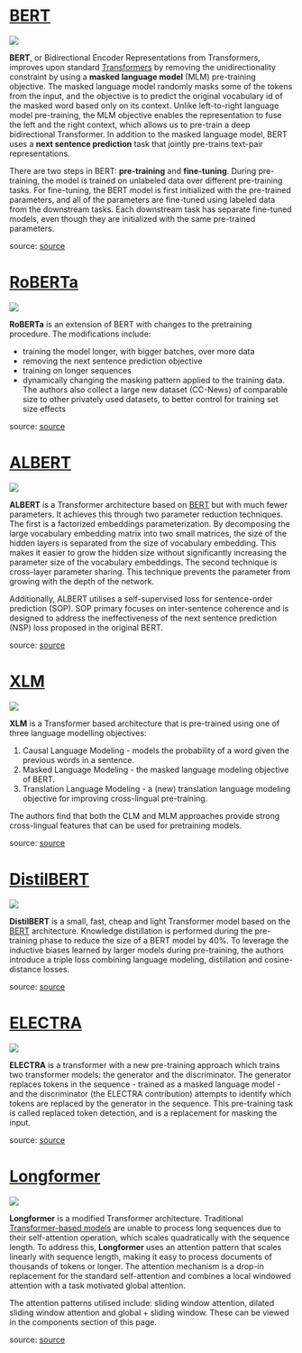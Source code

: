# [BERT](https://paperswithcode.com/method/bert)
![](./img/new_BERT_Overall.jpg)

**BERT**, or Bidirectional Encoder Representations from Transformers, improves upon standard [Transformers](http://paperswithcode.com/method/transformer) by removing the unidirectionality constraint by using a **masked language model** (MLM) pre-training objective. The masked language model randomly masks some of the tokens from the input, and the objective is to predict the original vocabulary id of the masked word based only on its context. Unlike left-to-right language model pre-training, the MLM objective enables the representation to fuse the left and the right context, which allows us to pre-train a deep bidirectional Transformer. In addition to the masked language model, BERT uses a **next sentence prediction** task that jointly pre-trains text-pair representations. 

There are two steps in BERT: **pre-training** and **fine-tuning**. During pre-training, the model is trained on unlabeled data over different pre-training tasks. For fine-tuning, the BERT model is first initialized with the pre-trained parameters, and all of the parameters are fine-tuned using labeled data from the downstream tasks. Each downstream task has separate fine-tuned models, even though they
are initialized with the same pre-trained parameters.

source: [source](https://arxiv.org/abs/1810.04805v2)
# [RoBERTa](https://paperswithcode.com/method/roberta)
![](./img/Screen_Shot_2020-05-31_at_1.41.28_PM.png)

**RoBERTa** is an extension of BERT with changes to the pretraining procedure. The modifications include: 

- training the model longer, with bigger batches, over more data
- removing the next sentence prediction objective
- training on longer sequences
- dynamically changing the masking pattern applied to the training data. The authors also collect a large new dataset ($\text{CC-News}$) of comparable size to other privately used datasets, to better control for training set size effects

source: [source](https://arxiv.org/abs/1907.11692v1)
# [ALBERT](https://paperswithcode.com/method/albert)
![](./img/Screen_Shot_2020-05-30_at_12.20.56_PM_sqj0MAw.png)

**ALBERT** is a Transformer architecture based on [BERT](https://paperswithcode.com/method/bert) but with much fewer parameters. It achieves this through two parameter reduction techniques. The first is a factorized embeddings parameterization. By decomposing the large vocabulary embedding matrix into two small matrices, the size of the hidden layers is separated from the size of vocabulary embedding. This makes it easier to grow the hidden size without significantly increasing the parameter size of the vocabulary embeddings. The second technique is cross-layer parameter sharing. This technique prevents the parameter from growing with the depth of the network. 

Additionally, ALBERT utilises a self-supervised loss for sentence-order prediction (SOP). SOP primary focuses on inter-sentence coherence and is designed to address the ineffectiveness of the next sentence prediction (NSP) loss proposed in the original BERT.

source: [source](https://arxiv.org/abs/1909.11942v6)
# [XLM](https://paperswithcode.com/method/xlm)
![](./img/new_XLM.jpg)

**XLM** is a Transformer based architecture that is pre-trained using one of three language modelling objectives:

1. Causal Language Modeling - models the probability of a word given the previous words in a sentence.
1. Masked Language Modeling - the masked language modeling objective of BERT.
1. Translation Language Modeling - a (new) translation language modeling objective for improving cross-lingual pre-training.

The authors find that both the CLM and MLM approaches provide strong cross-lingual features that can be used for pretraining models.

source: [source](http://arxiv.org/abs/1901.07291v1)
# [DistilBERT](https://paperswithcode.com/method/distillbert)
![](./img/distilbert_COTEMhF.png)

**DistilBERT**  is a small, fast, cheap and light Transformer model based on the [BERT](https://paperswithcode.com/method/bert) architecture. Knowledge distillation is performed during the pre-training phase to reduce the size of a BERT model by 40%. To leverage the inductive biases learned by larger models during pre-training, the authors introduce a triple loss combining language modeling, distillation and cosine-distance losses.

source: [source](https://arxiv.org/abs/1910.01108v4)
# [ELECTRA](https://paperswithcode.com/method/electra)
![](./img/Screen_Shot_2020-06-01_at_10.21.19_PM.png)

**ELECTRA** is a transformer with a new pre-training approach which trains two transformer models: the generator and the discriminator. The generator replaces tokens in the sequence - trained as a masked language model - and the discriminator (the ELECTRA contribution) attempts to identify which tokens are replaced by the generator in the sequence. This pre-training task is called replaced token detection, and is a replacement for masking the input.

source: [source](https://arxiv.org/abs/2003.10555v1)
# [Longformer](https://paperswithcode.com/method/longformer)
![](./img/Screen_Shot_2020-05-31_at_7.04.33_PM.png)

**Longformer** is a modified Transformer architecture. Traditional [Transformer-based models](https://paperswithcode.com/methods/category/transformers) are unable to process long sequences due to their self-attention operation, which scales quadratically with the sequence length. To address this, **Longformer** uses an attention pattern that scales linearly with sequence length, making it easy to process documents of thousands of tokens or longer. The attention mechanism is a drop-in replacement for the standard self-attention and combines a local windowed attention with a task motivated global attention.

The attention patterns utilised include: sliding window attention, dilated sliding window attention and global + sliding window. These can be viewed in the components section of this page.

source: [source](https://arxiv.org/abs/2004.05150v1)
